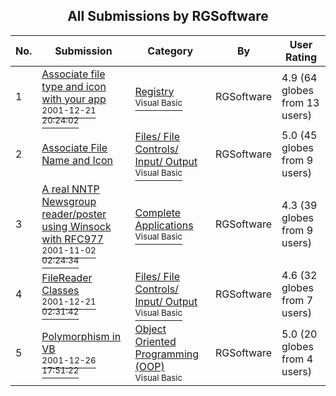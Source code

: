 ﻿<div align="center">

## All Submissions by RGSoftware

</div>

No.  | Submission | Category | By   | User Rating
---- | ---------- | -------- | ---- | -----------
1 | [Associate file type and icon with your app<br /><sup>2001-12-21 20:24:02</sup>](https://github.com/Planet-Source-Code/rgsoftware-associate-file-type-and-icon-with-your-app__1-29998) | [Registry<br /><sup>Visual Basic</sup>](../ByCategory/registry__1-36.md) | RGSoftware | 4.9 (64 globes from 13 users)
2 | [Associate File Name and Icon<br />](https://github.com/Planet-Source-Code/rgsoftware-associate-file-name-and-icon__1-1233) | [Files/ File Controls/ Input/ Output<br /><sup>Visual Basic</sup>](../ByCategory/files-file-controls-input-output__1-3.md) | RGSoftware | 5.0 (45 globes from 9 users)
3 | [A real NNTP Newsgroup reader/poster using Winsock with RFC977<br /><sup>2001-11-02 02:24:34</sup>](https://github.com/Planet-Source-Code/rgsoftware-a-real-nntp-newsgroup-reader-poster-using-winsock-with-rfc977__1-28584) | [Complete Applications<br /><sup>Visual Basic</sup>](../ByCategory/complete-applications__1-27.md) | RGSoftware | 4.3 (39 globes from 9 users)
4 | [FileReader Classes<br /><sup>2001-12-21 02:31:42</sup>](https://github.com/Planet-Source-Code/rgsoftware-filereader-classes__1-25323) | [Files/ File Controls/ Input/ Output<br /><sup>Visual Basic</sup>](../ByCategory/files-file-controls-input-output__1-3.md) | RGSoftware | 4.6 (32 globes from 7 users)
5 | [Polymorphism in VB<br /><sup>2001-12-26 17:51:22</sup>](https://github.com/Planet-Source-Code/rgsoftware-polymorphism-in-vb__1-30139) | [Object Oriented Programming \(OOP\)<br /><sup>Visual Basic</sup>](../ByCategory/object-oriented-programming-oop__1-47.md) | RGSoftware | 5.0 (20 globes from 4 users)
